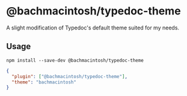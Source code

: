 # @bachmacintosh/typedoc-theme

A slight modification of Typedoc's default theme suited for my needs.

## Usage

```shell
npm install --save-dev @bachmacintosh/typedoc-theme
```

```json
{
  "plugin": ["@bachmacintosh/typedoc-theme"],
  "theme": "bachmacintosh"
}
```

